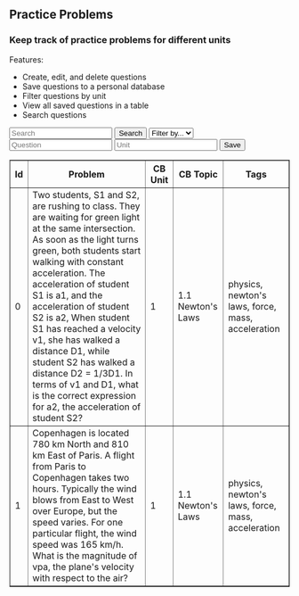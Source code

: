 <head>
	<script src="https://ajax.googleapis.com/ajax/libs/jquery/3.6.1/jquery.min.js"></script>
</head>

## Practice Problems

<h3>Keep track of practice problems for different units</h3>

Features:
- Create, edit, and delete questions
- Save questions to a personal database
- Filter questions by unit
- View all saved questions in a table
- Search questions

<!-- Create inputs for search and question -->

<input id="search" placeholder="Search">
<button onclick="search()">Search</button>
<select id="filter">
	<option>Filter by...</option>
	<option>unit</option>
</select>

<input id="question" placeholder="Question">
<input id="unit" placeholder="Unit">
<button onclick="save()">Save</button>


<!-- Create table to display question posts -->

<table id="practiceTable" border="1" style="border-collapse: collapse;">
		<tr>
				<th>Id</th>
				<th>Problem</th>
				<th>CB Unit</th>
				<th>CB Topic</th>
				<th>Tags</th>
		</tr>
		<tr>
				<td>0</td>
				<td>Two students, S1 and S2, are rushing to class. They are waiting for green light at the same intersection. As soon as the light turns green, both students start walking with constant acceleration. The acceleration of student S1 is a1, and the acceleration of student S2 is a2, When student S1 has reached a velocity v1, she has walked a distance D1, while student S2 has walked a distance D2 = 1/3D1. In terms of v1 and D1, what is the correct expression for a2, the acceleration of student S2?</td>
				<td>1</td>
				<td>1.1 Newton's Laws</td>
				<td>physics, newton's laws, force, mass, acceleration</td>
		</tr>
        <tr>
				<td>1</td>
				<td>Copenhagen is located 780 km North and 810 km East of Paris. A flight from Paris to Copenhagen takes two hours. Typically the wind blows from East to West over Europe, but the speed varies. For one particular flight, the wind speed was 165 km/h. What is the magnitude of vpa, the plane's velocity with respect to the air?</td>
				<td>1</td>
				<td>1.1 Newton's Laws</td>
				<td>physics, newton's laws, force, mass, acceleration</td>
		</tr>
</table>